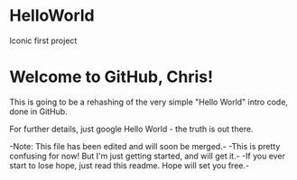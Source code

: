 # HelloWorld
Iconic first project

# Welcome to GitHub, Chris!
This is going to be a rehashing of the very simple "Hello World" intro code, done in GitHub.

For further details, just google Hello World - the truth is out there.

-Note: This file has been edited and will soon be merged.-
-This is pretty confusing for now! But I'm just getting started, and will get it.-
-If you ever start to lose hope, just read this readme. Hope will set you free.-
